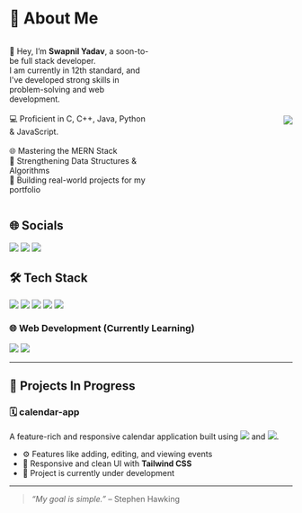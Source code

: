 <h1 align="left">🌠 About Me</h1>

<div style="display: flex; justify-content: space-between; align-items: center; flex-wrap: wrap;">
  <div style="flex: 1; min-width: 250px;">
    <p>
      👋 Hey, I’m <strong>Swapnil Yadav</strong>, a soon-to-be full stack developer.<br>
      I am currently in 12th standard, and I've developed strong skills in problem-solving and web development.<br><br>
      💻 Proficient in C, C++, Java, Python & JavaScript.<br><br>
      🌐 Mastering the MERN Stack<br>
      🧠 Strengthening Data Structures & Algorithms<br>
      🚀 Building real-world projects for my portfolio
    </p>
  </div>

  <div style="flex: 1; text-align: right; min-width: 250px;">
    <img src="https://github-readme-stats.vercel.app/api?username=imswapnil17&show_icons=true&theme=midnight-purple&hide_title=true" />
  </div>
</div>




## 🌐 Socials

<p>
  <a href="mailto:imswapnil17@gmail.com"><img src="https://img.shields.io/badge/Gmail-D14836?style=for-the-badge&logo=gmail&logoColor=white" /></a>
  <a href="https://www.linkedin.com/in/swapnil-yadav-76738a354/"><img src="https://img.shields.io/badge/LinkedIn-0A66C2?style=for-the-badge&logo=linkedin&logoColor=white" /></a>
  <a href="https://www.instagram.com/swap._.y/"><img src="https://img.shields.io/badge/Instagram-E4405F?style=for-the-badge&logo=instagram&logoColor=white" /></a>
</p>


## 🛠️ Tech Stack

<p>
  <img src="https://img.shields.io/badge/C-00599C?style=for-the-badge&logo=c&logoColor=white" />
  <img src="https://img.shields.io/badge/C++-00599C?style=for-the-badge&logo=cplusplus&logoColor=white" />
  <img src="https://img.shields.io/badge/Java-ED8B00?style=for-the-badge&logo=java&logoColor=white" />
  <img src="https://img.shields.io/badge/Python-3670A0?style=for-the-badge&logo=python&logoColor=white" />
  <img src="https://img.shields.io/badge/JavaScript-F7DF1E?style=for-the-badge&logo=javascript&logoColor=black" />
</p>

### 🌐 Web Development (Currently Learning)
<p>
  <img src="https://img.shields.io/badge/React.js-61DAFB?style=for-the-badge&logo=react&logoColor=black" />
  <img src="https://img.shields.io/badge/MongoDB-4EA94B?style=for-the-badge&logo=mongodb&logoColor=white" />
</p>

---


## 🚧 Projects In Progress

### 🗓️ calendar-app
<p>
  A feature-rich and responsive calendar application built using <img src="https://img.shields.io/badge/React.js-61DAFB?style=flat-square&logo=react&logoColor=black" /> and <img src="https://img.shields.io/badge/Tailwind_CSS-38B2AC?style=flat-square&logo=tailwind-css&logoColor=white" />.
</p>

- ⚙️ Features like adding, editing, and viewing events
- 🌙 Responsive and clean UI with **Tailwind CSS**
- 🔄 Project is currently under development

---

> _“My goal is simple.”_ – Stephen Hawking
